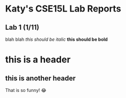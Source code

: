 # Katy's CSE15L Lab Reports
## Lab 1 (1/11)

blah blah 
*this should be italic*
**this should be bold**
# this is a header
## this is another header
That is so funny! :joy:



